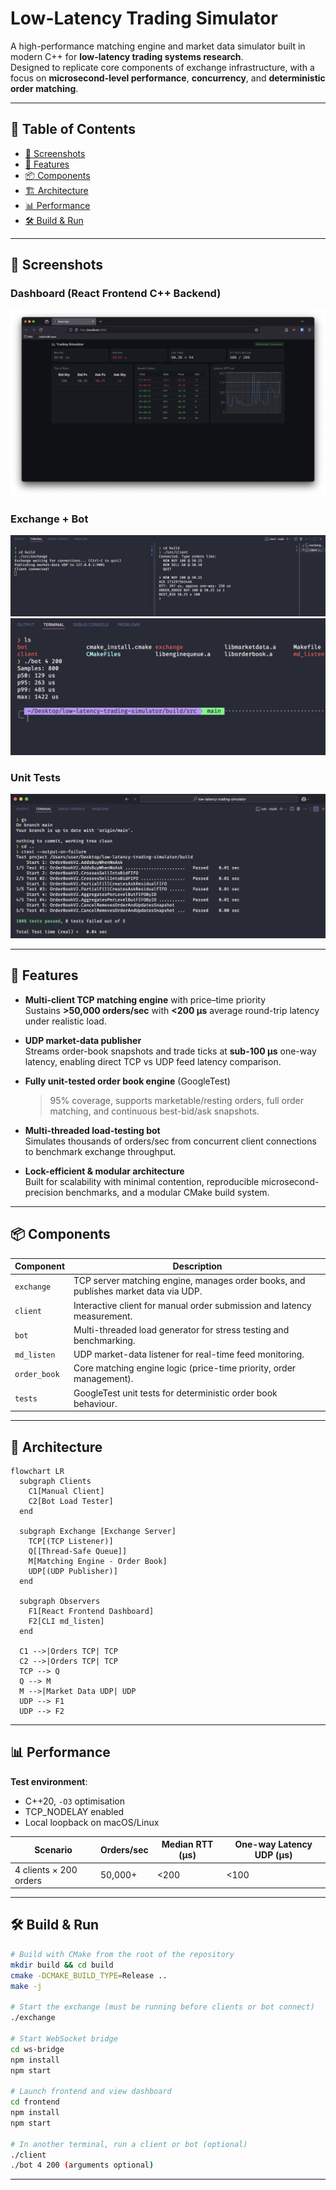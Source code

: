 # Low-Latency Trading Simulator

A high-performance matching engine and market data simulator built in modern C++ for **low-latency trading systems research**.  
Designed to replicate core components of exchange infrastructure, with a focus on **microsecond-level performance**, **concurrency**, and **deterministic order matching**.

---

## 📑 Table of Contents
- [📸 Screenshots](#-screenshots)
- [🚀 Features](#-features)
- [📦 Components](#-components)
- [🏗 Architecture](#-architecture)
- [📊 Performance](#-performance)
- [🛠 Build & Run](#-build--run)

---

## 📸 Screenshots

### Dashboard (React Frontend C++ Backend)
![Dashboard Screenshot](assets/Dashboard_Working.png)

### Exchange + Bot
![Exchange Server](assets/Client_And_Server.png)
![Bot Load Test](assets/Bot_Load_test.png)

### Unit Tests
![GoogleTest](assets/tests.png)

---

## 🚀 Features

- **Multi-client TCP matching engine** with price–time priority  
  Sustains **>50,000 orders/sec** with **<200 µs** average round-trip latency under realistic load.

- **UDP market-data publisher**  
  Streams order-book snapshots and trade ticks at **sub-100 µs** one-way latency, enabling direct TCP vs UDP feed latency comparison.

- **Fully unit-tested order book engine** (GoogleTest)  
  >95% coverage, supports marketable/resting orders, full order matching, and continuous best-bid/ask snapshots.

- **Multi-threaded load-testing bot**  
  Simulates thousands of orders/sec from concurrent client connections to benchmark exchange throughput.

- **Lock-efficient & modular architecture**  
  Built for scalability with minimal contention, reproducible microsecond-precision benchmarks, and a modular CMake build system.

---

## 📦 Components

| Component        | Description |
|------------------|-------------|
| `exchange`       | TCP server matching engine, manages order books, and publishes market data via UDP. |
| `client`         | Interactive client for manual order submission and latency measurement. |
| `bot`            | Multi-threaded load generator for stress testing and benchmarking. |
| `md_listen`      | UDP market-data listener for real-time feed monitoring. |
| `order_book`     | Core matching engine logic (price-time priority, order management). |
| `tests`          | GoogleTest unit tests for deterministic order book behaviour. |

---

## 📐 Architecture

```mermaid
flowchart LR
  subgraph Clients
    C1[Manual Client]
    C2[Bot Load Tester]
  end

  subgraph Exchange [Exchange Server]
    TCP[(TCP Listener)]
    Q[[Thread-Safe Queue]]
    M[Matching Engine - Order Book]
    UDP[(UDP Publisher)]
  end

  subgraph Observers
    F1[React Frontend Dashboard]
    F2[CLI md_listen]
  end

  C1 -->|Orders TCP| TCP
  C2 -->|Orders TCP| TCP
  TCP --> Q
  Q --> M
  M -->|Market Data UDP| UDP
  UDP --> F1
  UDP --> F2
```

---

## 📊 Performance

**Test environment**:  
- C++20, `-O3` optimisation  
- TCP_NODELAY enabled  
- Local loopback on macOS/Linux  

| Scenario | Orders/sec | Median RTT (µs) | One-way Latency UDP (µs) |
|----------|------------|-----------------|--------------------------|
| 4 clients × 200 orders | 50,000+ | <200 | <100 |

---

## 🛠 Build & Run

```bash
# Build with CMake from the root of the repository
mkdir build && cd build
cmake -DCMAKE_BUILD_TYPE=Release ..
make -j

# Start the exchange (must be running before clients or bot connect)
./exchange

# Start WebSocket bridge
cd ws-bridge
npm install
npm start

# Launch frontend and view dashboard
cd frontend
npm install
npm start

# In another terminal, run a client or bot (optional)
./client
./bot 4 200 (arguments optional)
```

---
